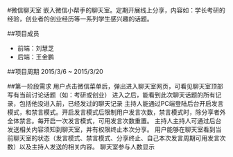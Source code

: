 #微信聊天室
嵌入微信小帮手的聊天室。定期开展线上分享，内容如：学长考研的经验，创业者的创业经历等一系列学生感兴趣的话题。

##项目成员
* 前端：刘慧芝
* 后端：王金鹏

##项目周期
2015/3/6 ~ 2015/3/20

##第一阶段需求
用户点击微信菜单后，弹出进入聊天室网页，可看见聊天室顶部写有当前讨论话题（如：考研或创业）
进入之后，能看到此次聊天话题的所有记录，包括他没进入前，已经发过的聊天记录
主持人能通过PC端登陆后台开启发言模式，和禁言模式。开启发言模式后限制用户发言次数，禁言模式时，除分享者外全体禁言。每开启一次发言模式，可用发言次数重置。
主持人主持人可通过后台发送相关内容须知到聊天室，并有权限终止本次分享。
用户能够在聊天室看到当前聊天室的状态（发言模式、禁言模式、分享终止、自己本次发言周期可用发言次数）以及主持人发送的相关内容。
聊天室参与人数显示
